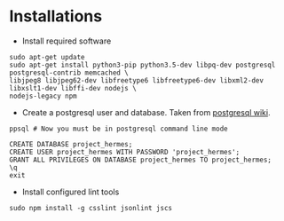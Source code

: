 # Installations

- Install required software

```lang=bash
sudo apt-get update
sudo apt-get install python3-pip python3.5-dev libpq-dev postgresql postgresql-contrib memcached \
libjpeg8 libjpeg62-dev libfreetype6 libfreetype6-dev libxml2-dev libxslt1-dev libffi-dev nodejs \
nodejs-legacy npm
```

- Create a postgresql user and database. Taken from
[postgresql wiki](https://wiki.postgresql.org/wiki/First_steps).

```lang=bash
ppsql # Now you must be in postgresql command line mode

CREATE DATABASE project_hermes;
CREATE USER project_hermes WITH PASSWORD 'project_hermes';
GRANT ALL PRIVILEGES ON DATABASE project_hermes TO project_hermes;
\q
exit
```

- Install configured lint tools
```lang=bash
sudo npm install -g csslint jsonlint jscs
```
